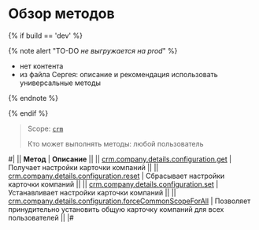 # Обзор методов

{% if build == 'dev' %}

{% note alert "TO-DO _не выгружается на prod_" %}

- нет контента
- из файла Сергея: описание и рекомендация использовать универсальные методы

{% endnote %}

{% endif %}

> Scope: [`crm`](../../../scopes/permissions.md)
>
> Кто может выполнять методы: любой пользователь

#|
|| **Метод** | **Описание** ||
|| [crm.company.details.configuration.get](./crm-company-details-configuration-get.md) | Получает настройки карточки компаний ||
|| [crm.company.details.configuration.reset](./crm-company-details-configuration-reset.md) | Сбрасывает настройки карточки компаний ||
|| [crm.company.details.configuration.set](./crm-company-details-configuration-set.md) | Устанавливает настройки карточки компаний ||
|| [crm.company.details.configuration.forceCommonScopeForAll](./crm-company-details-configuration-force-common-scope-for-all.md) | Позволяет принудительно установить общую карточку компаний для всех пользователей ||
|#
